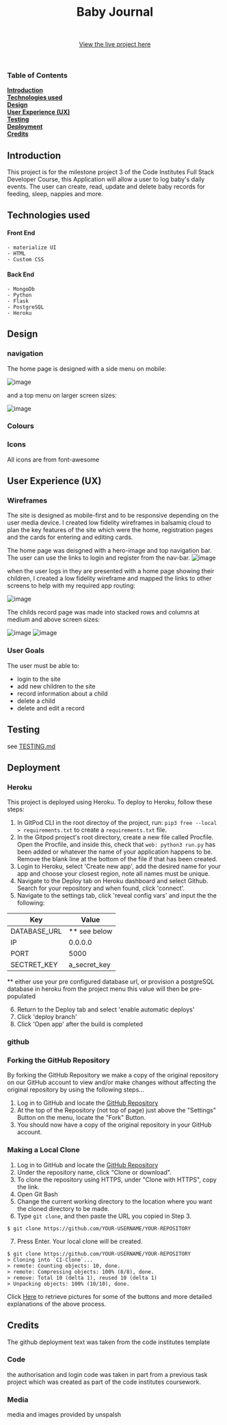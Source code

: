 <h1 align="center">Baby Journal</h1>
<br> 
<div align="center">
  
[View the live project here](https://milestone-project-3-flaskapp.herokuapp.com/)

</div>
<br> 

### Table of Contents
**[Introduction](#introduction)**<br>
**[Technologies used](#technologies-used)**<br>
**[Design](#design)**<br>
**[User Experience (UX)](#user-experience-ux)**<br>
**[Testing](#testing)**<br>
**[Deployment](#deployment)**<br>
**[Credits](#credits)**<br>

## Introduction

This project is for the milestone project 3 of the Code Institutes Full Stack Developer Course, this Application will allow a user to log baby's daily events. The user can create, read, update and delete baby records for feeding, sleep, nappies and more. 

## Technologies used
  #### Front End
    - materialize UI
    - HTML
    - Custom CSS
  #### Back End  
    - MongoDb
    - Python
    - Flask
    - PostgreSQL
    - Heroku

## Design

### navigation

The home page is designed with a side menu on mobile:

![image](https://user-images.githubusercontent.com/69271605/194311558-5cf16191-f517-4271-b2f3-7fdefd549ec3.png)

and a top menu on larger screen sizes:

![image](https://user-images.githubusercontent.com/69271605/194311725-238db4f4-08c5-41d9-95e6-6115e57355c5.png)


### Colours

### Icons

All icons are from font-awesome

## User Experience (UX)

### Wireframes

The site is designed as mobile-first and to be responsive depending on the user media device. I created low fidelity wireframes in balsamiq cloud to plan the key features of the site which were the home, registration pages and the cards for entering and editing cards.

The home page was deisgned with a hero-image and top navigation bar. The user can use the links to login and register from the nav-bar.
![image](https://user-images.githubusercontent.com/69271605/194308033-c3c16c8b-1269-408c-906a-1fb9de1f7732.png)

when the user logs in they are presented with a home page showing their children, I created a low fidelity wireframe and mapped the links to other screens to help with my required app routing:

![image](https://user-images.githubusercontent.com/69271605/194308312-85e2868a-1fe3-4029-8fdd-9e001784cce4.png)


The childs record page was made into stacked rows and columns at medium and above screen sizes:

![image](https://user-images.githubusercontent.com/69271605/194307008-e4f3b6d1-7f6e-43e8-9e73-5ad1df2e7d9c.png)
![image](https://user-images.githubusercontent.com/69271605/194307851-47b5cc05-e1ba-4285-a6a7-314c9317a3f1.png)

### User Goals

The user must be able to:
- login to the site
- add new children to the site
- record information about a child
- delete a child
- delete and edit a record

## Testing
see [TESTING.md](https://github.com/NicoBrown/milestone-project-3/blob/77c29c106ac823389ca0eea1a823f62922b7eaa2/TESTING.md)

## Deployment

### Heroku

This project is deployed using Heroku. To deploy to Heroku, follow these steps:

1. In GitPod CLI in the root directoy of the project, run: `pip3 free --local > requirements.txt` to create a `requirements.txt` file.
2. In the Gitpod project's root directory, create a new file called Procfile. Open the Procfile, and inside this, check that `web: python3 run.py` has been added or whatever the name of your application happens to be. Remove the blank line at the bottom of the file if that has been created.
3. Login to Heroku, select 'Create new app', add the desired name for your app and choose your closest region, note all names must be unique.
4. Navigate to the Deploy tab on Heroku dashboard and select Github. Search for your repository and when found, click 'connect'.
5. Navigate to the settings tab, click 'reveal config vars' and input the the following:

Key | Value
----|------
DATABASE_URL | ** see below
IP | 0.0.0.0
PORT | 5000
SECTRET_KEY | a_secret_key

** either use your pre configured database url, or provision a postgreSQL database in heroku from the project menu this value will then be pre-populated

6. Return to the Deploy tab and select 'enable automatic deploys'
7. Click 'deploy branch'
8. Click 'Open app' after the build is completed


### github

### Forking the GitHub Repository

By forking the GitHub Repository we make a copy of the original repository on our GitHub account to view and/or make changes without affecting the original repository by using the following steps...

1. Log in to GitHub and locate the [GitHub Repository](https://github.com/NicoBrown/milestone-3)
2. At the top of the Repository (not top of page) just above the "Settings" Button on the menu, locate the "Fork" Button.
3. You should now have a copy of the original repository in your GitHub account.

### Making a Local Clone

1. Log in to GitHub and locate the [GitHub Repository](https://github.com/NicoBrown/milestone-3)
2. Under the repository name, click "Clone or download".
3. To clone the repository using HTTPS, under "Clone with HTTPS", copy the link.
4. Open Git Bash
5. Change the current working directory to the location where you want the cloned directory to be made.
6. Type `git clone`, and then paste the URL you copied in Step 3.

```
$ git clone https://github.com/YOUR-USERNAME/YOUR-REPOSITORY
```

7. Press Enter. Your local clone will be created.

```
$ git clone https://github.com/YOUR-USERNAME/YOUR-REPOSITORY
> Cloning into `CI-Clone`...
> remote: Counting objects: 10, done.
> remote: Compressing objects: 100% (8/8), done.
> remove: Total 10 (delta 1), reused 10 (delta 1)
> Unpacking objects: 100% (10/10), done.
```

Click [Here](https://help.github.com/en/github/creating-cloning-and-archiving-repositories/cloning-a-repository#cloning-a-repository-to-github-desktop) to retrieve pictures for some of the buttons and more detailed explanations of the above process.

## Credits

The github deployment text was taken from the code institutes template


### Code

the authorisation and login code was taken in part from a previous task project which was created as part of the code institutes coursework.

### Media
 media and images provided by unspalsh

